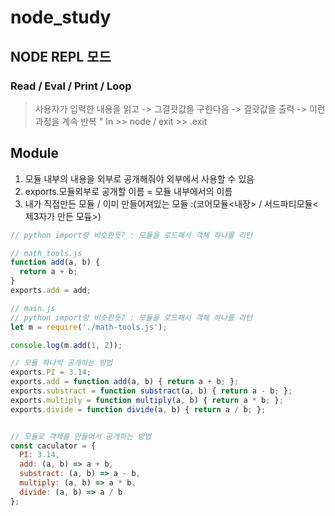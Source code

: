 # node_study

## NODE REPL 모드

### Read / Eval / Print / Loop

> 사용자가 입력한 내용을 읽고 -> 그결괏값을 구한다음 -> 결괏값을 출력 -> 이런과정을 계속 반복
> " In >> node / exit >> .exit

## Module
01. 모듈 내부의 내용을 외부로 공개해줘야 외부에서 사용할 수 있음
02. exports.모듈외부로 공개할 이름 = 모듈 내부에서의 이름
03. 내가 직접만든 모듈 / 이미 만들어져있는 모듈 :(코어모듈<내장> / 서드파티모듈<제3자가 만든 모듚>)


```jsx
// python import랑 비슷한듯? : 모듈을 로드해서 객체 하나를 리턴

// math_tools.js
function add(a, b) {
  return a + b;
}
exports.add = add;

// main.js
// python import랑 비슷한듯? : 모듈을 로드해서 객체 하나를 리턴
let m = require('./math-tools.js');

console.log(m.add(1, 2));
```

``` jsx
// 모듈 하나씩 공개하는 방법
exports.PI = 3.14;
exports.add = function add(a, b) { return a + b; };
exports.substract = function substract(a, b) { return a - b; };
exports.multiply = function multiply(a, b) { return a * b; };
exports.divide = function divide(a, b) { return a / b; };


// 모듈로 객체를 만들어서 공개하는 방법
const caculator = {
  PI: 3.14,
  add: (a, b) => a + b,
  substract: (a, b) => a - b,
  multiply: (a, b) => a * b,
  divide: (a, b) => a / b
};
```